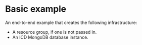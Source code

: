 # Basic example

An end-to-end example that creates the following infrastructure:

- A resource group, if one is not passed in.
- An ICD MongoDB database instance.
